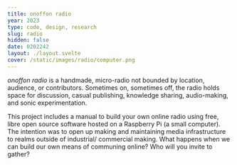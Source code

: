 ```yaml
---
title: onoffon radio
year: 2023
type: code, design, research
slug: radio
hidden: false
date: 0202242
layout: ./layout.svelte
cover: /static/images/radio/computer.png
---
```


_onoffon radio_ is a handmade, micro-radio not bounded by location, audience, or contributors. Sometimes on, sometimes off, the radio holds space for discussion, casual publishing, knowledge sharing, audio-making, and sonic experimentation.

This project includes a manual to build your own online radio using free, libre open source software hosted on a Raspberry Pi (a small computer). The intention was to open up making and maintaining media infrastructure to realms outside of industrial/ commercial making. What happens when we can build our own means of communing online? Who will you invite to gather?

